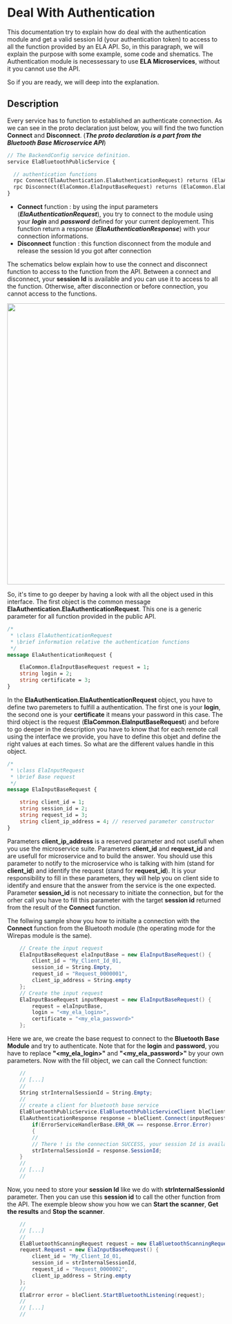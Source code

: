 # Deal With Authentication

This documentation try to explain how do deal with the authentication module and get a valid session Id (your authentication token) to access to all the function provided by an ELA API. So, in this paragraph, we will explain the purpose with some example, some code and shematics. The Authentication module is necessessary to use **ELA Microservices**, without it you cannot use the API.

So if you are ready, we will deep into the explanation.

## Description
Every service has to function to established an authenticate connection. As we can see in the proto declaration just below, you will find the two function **Connect** and **Disconnect**. (***The proto declaration is a part from the Bluetooth Base Microservice API***)
```proto
// The BackendConfig service definition.
service ElaBluetoothPublicService {

  // authentication functions
  rpc Connect(ElaAuthentication.ElaAuthenticationRequest) returns (ElaAuthentication.ElaAuthenticationResponse) {}
  rpc Disconnect(ElaCommon.ElaInputBaseRequest) returns (ElaCommon.ElaError) {}
}
```

- **Connect** function : by using the input parameters (***ElaAuthenticationRequest***), you try to connect to the module using your ***login*** and ***password*** defined for your current deployement. This function return a response (***ElaAuthenticationResponse***) with your connection informations.
- **Disconnect** function : this function disconnect from the module and release the session Id you got after connection

The schematics below explain how to use the connect and disconnect function to access to the function from the API. Between a connect and disconnect, your **session Id** is available and you can use it to access to all the function. Otherwise, after disconnection or before connection, you cannot access to the functions.
<p align="center">
  <img width="650" src="https://github.com/elaInnovation/ELA-Microservices/blob/master/Images/ELA_Authentication_Work_01.png">
</p>

So, it's time to go deeper by having a look with all the object used in this interface. The first object is the common message **ElaAuthentication.ElaAuthenticationRequest**. This one is a generic parameter for all function provided in the public API.
```proto
/*
 * \class ElaAuthenticationRequest
 * \brief information relative the authentication functions
 */
message ElaAuthenticationRequest {

	ElaCommon.ElaInputBaseRequest request = 1;
	string login = 2;
	string certificate = 3;
}
```

In the **ElaAuthentication.ElaAuthenticationRequest** object, you have to define two paremeters to fulfill a authentication. The first one is your **login**, the second one is your **certificate** it means your password in this case. The third object is the request (**ElaCommon.ElaInputBaseRequest**) and before to go deeper in the description you have to know that for each remote call using the interface we provide, you have to define this objet and define the right values at each times. So what are the different values handle in this object.
```proto
/*
 * \class ElaInputRequest
 * \brief Base request 
 */
message ElaInputBaseRequest {

	string client_id = 1;
	string session_id = 2;
	string request_id = 3;
	string client_ip_address = 4; // reserved parameter constructor
}
```

Parameters **client_ip_address** is a reserved parameter and not usefull when you use the microservice suite. 
Parameters **client_id** and **request_id** and are usefull for microservice and to build the answer. You should use this parameter to notify to the microservice who is talking with him (stand for **client_id**) and identify the request (stand for **request_id**). It is your responsibility to fill in these parameters, they will help you on client side to identify and ensure that the answer from the service is the one expected.
Parameter **session_id** is not necessary to initiate the connection, but for the orher call you have to fill this parameter with the target **session id** returned from the result of the **Connect** function.

The follwing sample show you how to initialte a connection with the **Connect** function from the Bluetooth module (the operating mode for the Wirepas module is the same).
```C#
	// Create the input request
	ElaInputBaseRequest elaInputBase = new ElaInputBaseRequest() {
		client_id = "My_Client_Id_01,
		session_id = String.Empty,
		request_id = "Request_0000001",
		client_ip_address = String.empty
	};
	// Create the input request
	ElaInputBaseRequest inputRequest = new ElaInputBaseRequest() {
		request = elaInputBase,
		login = "<my_ela_login>",
		certificate = "<my_ela_password>"
	};
```

Here we are, we create the base request to connect to the **Bluetooth Base Module** and try to authenticate. Note that for the **login** and **password**, you have to replace **"<my_ela_login>"** and **"<my_ela_password>"** by your own parameters. Now with the fill object, we can call the Connect function:
```C#
	//
	// [...]
	//
	String strInternalSessionId = String.Empty;
	//
	// create a client for bluetooth base service
	ElaBluetoothPublicService.ElaBluetoothPublicServiceClient bleClient = new ElaBluetoothPublicService.ElaBluetoothPublicServiceClient(new Channel("127.0.0.1", 50051, ChannelCredentials.Insecure));
	ElaAuthenticationResponse response = bleClient.Connect(inputRequest);
        if(ErrorServiceHandlerBase.ERR_OK == response.Error.Error)
        {
		//
		// There ! is the connection SUCCESS, your session Id is available
		strInternalSessionId = response.SessionId;
	}
	//
	// [...]
	//
```

Now, you need to store your **session Id** like we do with **strInternalSessionId** parameter. Then you can use this **session id** to call the other function from the API. The exemple bleow show you how we can **Start the scanner**, **Get the results** and **Stop the scanner**.
```C#
	//
	// [...]
	//
	ElaBluetoothScanningRequest request = new ElaBluetoothScanningRequest();
	request.Request = new ElaInputBaseRequest() {
		client_id = "My_Client_Id_01,
		session_id = strInternalSessionId,
		request_id = "Request_0000002",
		client_ip_address = String.empty
	};
	//
	ElaError error = bleClient.StartBluetoothListening(request);
	//
	// [...]
	//
```
